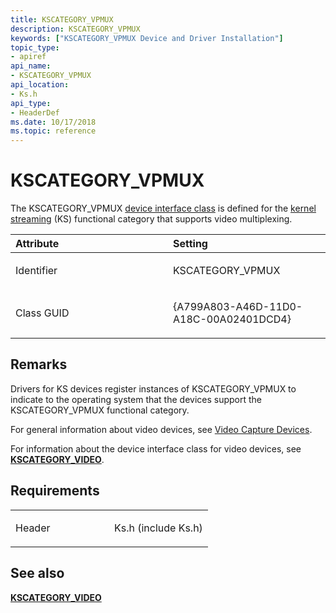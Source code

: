 ```yaml
---
title: KSCATEGORY_VPMUX
description: KSCATEGORY_VPMUX
keywords: ["KSCATEGORY_VPMUX Device and Driver Installation"]
topic_type:
- apiref
api_name:
- KSCATEGORY_VPMUX
api_location:
- Ks.h
api_type:
- HeaderDef
ms.date: 10/17/2018
ms.topic: reference
---
```


# KSCATEGORY_VPMUX


The KSCATEGORY_VPMUX [device interface class](./overview-of-device-interface-classes.md) is defined for the [kernel streaming](../stream/streaming-minidrivers2.md) (KS) functional category that supports video multiplexing.

<table>
<colgroup>
<col width="50%" />
<col width="50%" />
</colgroup>
<thead>
<tr class="header">
<th align="left">Attribute</th>
<th align="left">Setting</th>
</tr>
</thead>
<tbody>
<tr class="odd">
<td align="left"><p>Identifier</p></td>
<td align="left"><p>KSCATEGORY_VPMUX</p></td>
</tr>
<tr class="even">
<td align="left"><p>Class GUID</p></td>
<td align="left"><p>{A799A803-A46D-11D0-A18C-00A02401DCD4}</p></td>
</tr>
</tbody>
</table>

 

## Remarks

Drivers for KS devices register instances of KSCATEGORY_VPMUX to indicate to the operating system that the devices support the KSCATEGORY_VPMUX functional category.

For general information about video devices, see [Video Capture Devices](../stream/video-capture-devices.md).

For information about the device interface class for video devices, see [**KSCATEGORY_VIDEO**](kscategory-video.md).

## Requirements

<table>
<colgroup>
<col width="50%" />
<col width="50%" />
</colgroup>
<tbody>
<tr class="odd">
<td align="left"><p>Header</p></td>
<td align="left">Ks.h (include Ks.h)</td>
</tr>
</tbody>
</table>

## See also


[**KSCATEGORY_VIDEO**](kscategory-video.md)

 

